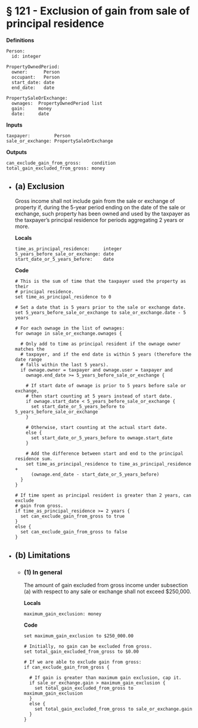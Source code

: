 # § 121 - Exclusion of gain from sale of principal residence

**Definitions**

```law
Person:
  id: integer

PropertyOwnedPeriod:
  owner:      Person
  occupant:   Person
  start_date: date
  end_date:   date

PropertySaleOrExchange:
  ownages:  PropertyOwnedPeriod list
  gain:     money
  date:     date
```

**Inputs**

```law
taxpayer:         Person
sale_or_exchange: PropertySaleOrExchange
```

**Outputs**

```law
can_exclude_gain_from_gross:    condition
total_gain_excluded_from_gross: money
```

- ## (a) Exclusion

  Gross income shall not include gain from the sale or exchange of property if,
  during the 5-year period ending on the date of the sale or exchange, such
  property has been owned and used by the taxpayer as the taxpayer’s principal
  residence for periods aggregating 2 years or more.

  **Locals**

  ```law
  time_as_principal_residence:     integer
  5_years_before_sale_or_exchange: date
  start_date_or_5_years_before:    date
  ```

  **Code**

  ```law
  # This is the sum of time that the taxpayer used the property as their
  # principal residence.
  set time_as_principal_residence to 0

  # Set a date that is 5 years prior to the sale or exchange date.
  set 5_years_before_sale_or_exchange to sale_or_exchange.date - 5 years

  # For each ownage in the list of ownages:
  for ownage in sale_or_exchange.ownages {

    # Only add to time as principal resident if the ownage owner matches the
    # taxpayer, and if the end date is within 5 years (therefore the date range
    # falls within the last 5 years).
    if ownage.owner = taxpayer and ownage.user = taxpayer and
      ownage.end_date >= 5_years_before_sale_or_exchange {

      # If start date of ownage is prior to 5 years before sale or exchange,
      # then start counting at 5 years instead of start date.
      if ownage.start_date < 5_years_before_sale_or_exchange {
        set start_date_or_5_years_before to 5_years_before_sale_or_exchange
      }

      # Otherwise, start counting at the actual start date.
      else {
        set start_date_or_5_years_before to ownage.start_date
      }

      # Add the difference between start and end to the principal residence sum.
      set time_as_principal_residence to time_as_principal_residence +
        (ownage.end_date - start_date_or_5_years_before)
    }
  }

  # If time spent as principal resident is greater than 2 years, can exclude
  # gain from gross.
  if time_as_principal_residence >= 2 years {
    set can_exclude_gain_from_gross to true
  }
  else {
    set can_exclude_gain_from_gross to false
  }
  ```

- ## (b) Limitations

  - ### (1) In general

    The amount of gain excluded from gross income under subsection (a) with respect
    to any sale or exchange shall not exceed $250,000.

    **Locals**

    ```law
    maximum_gain_exclusion: money
    ```

    **Code**

    ```law
    set maximum_gain_exclusion to $250_000.00

    # Initially, no gain can be excluded from gross.
    set total_gain_excluded_from_gross to $0.00

    # If we are able to exclude gain from gross:
    if can_exclude_gain_from_gross {

      # If gain is greater than maximum gain exclusion, cap it.
      if sale_or_exchange.gain > maximum_gain_exclusion {
        set total_gain_excluded_from_gross to maximum_gain_exclusion
      }
      else {
        set total_gain_excluded_from_gross to sale_or_exchange.gain
      }
    }
    ```
